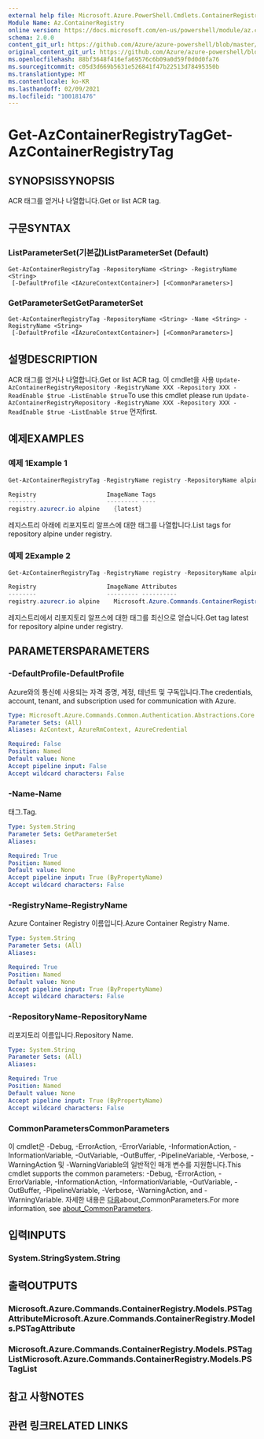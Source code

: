 ```yaml
---
external help file: Microsoft.Azure.PowerShell.Cmdlets.ContainerRegistry.dll-Help.xml
Module Name: Az.ContainerRegistry
online version: https://docs.microsoft.com/en-us/powershell/module/az.containerregistry/get-azcontainerregistrytag
schema: 2.0.0
content_git_url: https://github.com/Azure/azure-powershell/blob/master/src/ContainerRegistry/ContainerRegistry/help/Get-AzContainerRegistryTag.md
original_content_git_url: https://github.com/Azure/azure-powershell/blob/master/src/ContainerRegistry/ContainerRegistry/help/Get-AzContainerRegistryTag.md
ms.openlocfilehash: 88bf3648f416efa69576c6b09a0d59f0d0d0fa76
ms.sourcegitcommit: c05d3d669b5631e526841f47b22513d78495350b
ms.translationtype: MT
ms.contentlocale: ko-KR
ms.lasthandoff: 02/09/2021
ms.locfileid: "100181476"
---
```

# <span data-ttu-id="9dce6-101">Get-AzContainerRegistryTag</span><span class="sxs-lookup"><span data-stu-id="9dce6-101">Get-AzContainerRegistryTag</span></span>

## <span data-ttu-id="9dce6-102">SYNOPSIS</span><span class="sxs-lookup"><span data-stu-id="9dce6-102">SYNOPSIS</span></span>
<span data-ttu-id="9dce6-103">ACR 태그를 얻거나 나열합니다.</span><span class="sxs-lookup"><span data-stu-id="9dce6-103">Get or list ACR tag.</span></span> 

## <span data-ttu-id="9dce6-104">구문</span><span class="sxs-lookup"><span data-stu-id="9dce6-104">SYNTAX</span></span>

### <span data-ttu-id="9dce6-105">ListParameterSet(기본값)</span><span class="sxs-lookup"><span data-stu-id="9dce6-105">ListParameterSet (Default)</span></span>
```
Get-AzContainerRegistryTag -RepositoryName <String> -RegistryName <String>
 [-DefaultProfile <IAzureContextContainer>] [<CommonParameters>]
```

### <span data-ttu-id="9dce6-106">GetParameterSet</span><span class="sxs-lookup"><span data-stu-id="9dce6-106">GetParameterSet</span></span>
```
Get-AzContainerRegistryTag -RepositoryName <String> -Name <String> -RegistryName <String>
 [-DefaultProfile <IAzureContextContainer>] [<CommonParameters>]
```

## <span data-ttu-id="9dce6-107">설명</span><span class="sxs-lookup"><span data-stu-id="9dce6-107">DESCRIPTION</span></span>
<span data-ttu-id="9dce6-108">ACR 태그를 얻거나 나열합니다.</span><span class="sxs-lookup"><span data-stu-id="9dce6-108">Get or list ACR tag.</span></span>
<span data-ttu-id="9dce6-109">이 cmdlet을 사용 `Update-AzContainerRegistryRepository -RegistryName XXX -Repository XXX -ReadEnable $true -ListEnable $true`</span><span class="sxs-lookup"><span data-stu-id="9dce6-109">To use this cmdlet please run `Update-AzContainerRegistryRepository -RegistryName XXX -Repository XXX -ReadEnable $true -ListEnable $true`</span></span>
<span data-ttu-id="9dce6-110">먼저</span><span class="sxs-lookup"><span data-stu-id="9dce6-110">first.</span></span>

## <span data-ttu-id="9dce6-111">예제</span><span class="sxs-lookup"><span data-stu-id="9dce6-111">EXAMPLES</span></span>

### <span data-ttu-id="9dce6-112">예제 1</span><span class="sxs-lookup"><span data-stu-id="9dce6-112">Example 1</span></span>
```powershell
Get-AzContainerRegistryTag -RegistryName registry -RepositoryName alpine

Registry                    ImageName Tags
--------                    --------- ----
registry.azurecr.io alpine    {latest}
```

<span data-ttu-id="9dce6-113">레지스트리 아래에 리포지토리 알프스에 대한 태그를 나열합니다.</span><span class="sxs-lookup"><span data-stu-id="9dce6-113">List tags for repository alpine under registry.</span></span>

### <span data-ttu-id="9dce6-114">예제 2</span><span class="sxs-lookup"><span data-stu-id="9dce6-114">Example 2</span></span>
```powershell
Get-AzContainerRegistryTag -RegistryName registry -RepositoryName alpine -name latest

Registry                    ImageName Attributes
--------                    --------- ----------
registry.azurecr.io alpine    Microsoft.Azure.Commands.ContainerRegistry.Models.PSTagAttributeBase
```

<span data-ttu-id="9dce6-115">레지스트리에서 리포지토리 알프스에 대한 태그를 최신으로 얻습니다.</span><span class="sxs-lookup"><span data-stu-id="9dce6-115">Get tag latest for repository alpine under registry.</span></span>

## <span data-ttu-id="9dce6-116">PARAMETERS</span><span class="sxs-lookup"><span data-stu-id="9dce6-116">PARAMETERS</span></span>

### <span data-ttu-id="9dce6-117">-DefaultProfile</span><span class="sxs-lookup"><span data-stu-id="9dce6-117">-DefaultProfile</span></span>
<span data-ttu-id="9dce6-118">Azure와의 통신에 사용되는 자격 증명, 계정, 테넌트 및 구독입니다.</span><span class="sxs-lookup"><span data-stu-id="9dce6-118">The credentials, account, tenant, and subscription used for communication with Azure.</span></span>

```yaml
Type: Microsoft.Azure.Commands.Common.Authentication.Abstractions.Core.IAzureContextContainer
Parameter Sets: (All)
Aliases: AzContext, AzureRmContext, AzureCredential

Required: False
Position: Named
Default value: None
Accept pipeline input: False
Accept wildcard characters: False
```

### <span data-ttu-id="9dce6-119">-Name</span><span class="sxs-lookup"><span data-stu-id="9dce6-119">-Name</span></span>
<span data-ttu-id="9dce6-120">태그.</span><span class="sxs-lookup"><span data-stu-id="9dce6-120">Tag.</span></span>

```yaml
Type: System.String
Parameter Sets: GetParameterSet
Aliases:

Required: True
Position: Named
Default value: None
Accept pipeline input: True (ByPropertyName)
Accept wildcard characters: False
```

### <span data-ttu-id="9dce6-121">-RegistryName</span><span class="sxs-lookup"><span data-stu-id="9dce6-121">-RegistryName</span></span>
<span data-ttu-id="9dce6-122">Azure Container Registry 이름입니다.</span><span class="sxs-lookup"><span data-stu-id="9dce6-122">Azure Container Registry Name.</span></span>

```yaml
Type: System.String
Parameter Sets: (All)
Aliases:

Required: True
Position: Named
Default value: None
Accept pipeline input: True (ByPropertyName)
Accept wildcard characters: False
```

### <span data-ttu-id="9dce6-123">-RepositoryName</span><span class="sxs-lookup"><span data-stu-id="9dce6-123">-RepositoryName</span></span>
<span data-ttu-id="9dce6-124">리포지토리 이름입니다.</span><span class="sxs-lookup"><span data-stu-id="9dce6-124">Repository Name.</span></span>

```yaml
Type: System.String
Parameter Sets: (All)
Aliases:

Required: True
Position: Named
Default value: None
Accept pipeline input: True (ByPropertyName)
Accept wildcard characters: False
```

### <span data-ttu-id="9dce6-125">CommonParameters</span><span class="sxs-lookup"><span data-stu-id="9dce6-125">CommonParameters</span></span>
<span data-ttu-id="9dce6-126">이 cmdlet은 -Debug, -ErrorAction, -ErrorVariable, -InformationAction, -InformationVariable, -OutVariable, -OutBuffer, -PipelineVariable, -Verbose, -WarningAction 및 -WarningVariable의 일반적인 매개 변수를 지원합니다.</span><span class="sxs-lookup"><span data-stu-id="9dce6-126">This cmdlet supports the common parameters: -Debug, -ErrorAction, -ErrorVariable, -InformationAction, -InformationVariable, -OutVariable, -OutBuffer, -PipelineVariable, -Verbose, -WarningAction, and -WarningVariable.</span></span> <span data-ttu-id="9dce6-127">자세한 내용은 [다음](http://go.microsoft.com/fwlink/?LinkID=113216)about_CommonParameters.</span><span class="sxs-lookup"><span data-stu-id="9dce6-127">For more information, see [about_CommonParameters](http://go.microsoft.com/fwlink/?LinkID=113216).</span></span>

## <span data-ttu-id="9dce6-128">입력</span><span class="sxs-lookup"><span data-stu-id="9dce6-128">INPUTS</span></span>

### <span data-ttu-id="9dce6-129">System.String</span><span class="sxs-lookup"><span data-stu-id="9dce6-129">System.String</span></span>

## <span data-ttu-id="9dce6-130">출력</span><span class="sxs-lookup"><span data-stu-id="9dce6-130">OUTPUTS</span></span>

### <span data-ttu-id="9dce6-131">Microsoft.Azure.Commands.ContainerRegistry.Models.PSTagAttribute</span><span class="sxs-lookup"><span data-stu-id="9dce6-131">Microsoft.Azure.Commands.ContainerRegistry.Models.PSTagAttribute</span></span>

### <span data-ttu-id="9dce6-132">Microsoft.Azure.Commands.ContainerRegistry.Models.PSTagList</span><span class="sxs-lookup"><span data-stu-id="9dce6-132">Microsoft.Azure.Commands.ContainerRegistry.Models.PSTagList</span></span>

## <span data-ttu-id="9dce6-133">참고 사항</span><span class="sxs-lookup"><span data-stu-id="9dce6-133">NOTES</span></span>

## <span data-ttu-id="9dce6-134">관련 링크</span><span class="sxs-lookup"><span data-stu-id="9dce6-134">RELATED LINKS</span></span>
